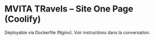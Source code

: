 ﻿# MVITA TRavels – Site One Page (Coolify)
Déployable via Dockerfile (Nginx). Voir instructions dans la conversation.

